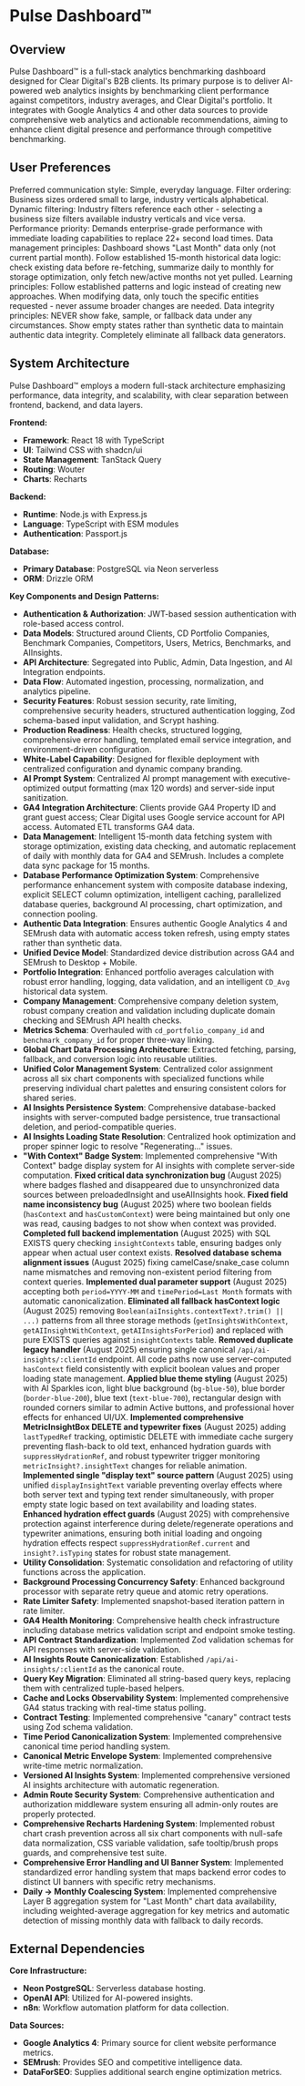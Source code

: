 # Pulse Dashboard™

## Overview
Pulse Dashboard™ is a full-stack analytics benchmarking dashboard designed for Clear Digital's B2B clients. Its primary purpose is to deliver AI-powered web analytics insights by benchmarking client performance against competitors, industry averages, and Clear Digital's portfolio. It integrates with Google Analytics 4 and other data sources to provide comprehensive web analytics and actionable recommendations, aiming to enhance client digital presence and performance through competitive benchmarking.

## User Preferences
Preferred communication style: Simple, everyday language.
Filter ordering: Business sizes ordered small to large, industry verticals alphabetical.
Dynamic filtering: Industry filters reference each other - selecting a business size filters available industry verticals and vice versa.
Performance priority: Demands enterprise-grade performance with immediate loading capabilities to replace 22+ second load times.
Data management principles: Dashboard shows "Last Month" data only (not current partial month). Follow established 15-month historical data logic: check existing data before re-fetching, summarize daily to monthly for storage optimization, only fetch new/active months not yet pulled.
Learning principles: Follow established patterns and logic instead of creating new approaches. When modifying data, only touch the specific entities requested - never assume broader changes are needed.
Data integrity principles: NEVER show fake, sample, or fallback data under any circumstances. Show empty states rather than synthetic data to maintain authentic data integrity. Completely eliminate all fallback data generators.

## System Architecture
Pulse Dashboard™ employs a modern full-stack architecture emphasizing performance, data integrity, and scalability, with clear separation between frontend, backend, and data layers.

**Frontend:**
- **Framework**: React 18 with TypeScript
- **UI**: Tailwind CSS with shadcn/ui
- **State Management**: TanStack Query
- **Routing**: Wouter
- **Charts**: Recharts

**Backend:**
- **Runtime**: Node.js with Express.js
- **Language**: TypeScript with ESM modules
- **Authentication**: Passport.js

**Database:**
- **Primary Database**: PostgreSQL via Neon serverless
- **ORM**: Drizzle ORM

**Key Components and Design Patterns:**
- **Authentication & Authorization**: JWT-based session authentication with role-based access control.
- **Data Models**: Structured around Clients, CD Portfolio Companies, Benchmark Companies, Competitors, Users, Metrics, Benchmarks, and AIInsights.
- **API Architecture**: Segregated into Public, Admin, Data Ingestion, and AI Integration endpoints.
- **Data Flow**: Automated ingestion, processing, normalization, and analytics pipeline.
- **Security Features**: Robust session security, rate limiting, comprehensive security headers, structured authentication logging, Zod schema-based input validation, and Scrypt hashing.
- **Production Readiness**: Health checks, structured logging, comprehensive error handling, templated email service integration, and environment-driven configuration.
- **White-Label Capability**: Designed for flexible deployment with centralized configuration and dynamic company branding.
- **AI Prompt System**: Centralized AI prompt management with executive-optimized output formatting (max 120 words) and server-side input sanitization.
- **GA4 Integration Architecture**: Clients provide GA4 Property ID and grant guest access; Clear Digital uses Google service account for API access. Automated ETL transforms GA4 data.
- **Data Management**: Intelligent 15-month data fetching system with storage optimization, existing data checking, and automatic replacement of daily with monthly data for GA4 and SEMrush. Includes a complete data sync package for 15 months.
- **Database Performance Optimization System**: Comprehensive performance enhancement system with composite database indexing, explicit SELECT column optimization, intelligent caching, parallelized database queries, background AI processing, chart optimization, and connection pooling.
- **Authentic Data Integration**: Ensures authentic Google Analytics 4 and SEMrush data with automatic access token refresh, using empty states rather than synthetic data.
- **Unified Device Model**: Standardized device distribution across GA4 and SEMrush to Desktop + Mobile.
- **Portfolio Integration**: Enhanced portfolio averages calculation with robust error handling, logging, data validation, and an intelligent `CD_Avg` historical data system.
- **Company Management**: Comprehensive company deletion system, robust company creation and validation including duplicate domain checking and SEMrush API health checks.
- **Metrics Schema**: Overhauled with `cd_portfolio_company_id` and `benchmark_company_id` for proper three-way linking.
- **Global Chart Data Processing Architecture**: Extracted fetching, parsing, fallback, and conversion logic into reusable utilities.
- **Unified Color Management System**: Centralized color assignment across all six chart components with specialized functions while preserving individual chart palettes and ensuring consistent colors for shared series.
- **AI Insights Persistence System**: Comprehensive database-backed insights with server-computed badge persistence, true transactional deletion, and period-compatible queries.
- **AI Insights Loading State Resolution**: Centralized hook optimization and proper spinner logic to resolve "Regenerating..." issues.
- **"With Context" Badge System**: Implemented comprehensive "With Context" badge display system for AI insights with complete server-side computation. **Fixed critical data synchronization bug** (August 2025) where badges flashed and disappeared due to unsynchronized data sources between preloadedInsight and useAIInsights hook. **Fixed field name inconsistency bug** (August 2025) where two boolean fields (`hasContext` and `hasCustomContext`) were being maintained but only one was read, causing badges to not show when context was provided. **Completed full backend implementation** (August 2025) with SQL EXISTS query checking `insightContexts` table, ensuring badges only appear when actual user context exists. **Resolved database schema alignment issues** (August 2025) fixing camelCase/snake_case column name mismatches and removing non-existent period filtering from context queries. **Implemented dual parameter support** (August 2025) accepting both `period=YYYY-MM` and `timePeriod=Last Month` formats with automatic canonicalization. **Eliminated all fallback hasContext logic** (August 2025) removing `Boolean(aiInsights.contextText?.trim() || ...)` patterns from all three storage methods (`getInsightsWithContext`, `getAIInsightWithContext`, `getAIInsightsForPeriod`) and replaced with pure EXISTS queries against `insightContexts` table. **Removed duplicate legacy handler** (August 2025) ensuring single canonical `/api/ai-insights/:clientId` endpoint. All code paths now use server-computed `hasContext` field consistently with explicit boolean values and proper loading state management. **Applied blue theme styling** (August 2025) with AI Sparkles icon, light blue background (`bg-blue-50`), blue border (`border-blue-200`), blue text (`text-blue-700`), rectangular design with rounded corners similar to admin Active buttons, and professional hover effects for enhanced UI/UX. **Implemented comprehensive MetricInsightBox DELETE and typewriter fixes** (August 2025) adding `lastTypedRef` tracking, optimistic DELETE with immediate cache surgery preventing flash-back to old text, enhanced hydration guards with `suppressHydrationRef`, and robust typewriter trigger monitoring `metricInsight?.insightText` changes for reliable animation. **Implemented single "display text" source pattern** (August 2025) using unified `displayInsightText` variable preventing overlay effects where both server text and typing text render simultaneously, with proper empty state logic based on text availability and loading states. **Enhanced hydration effect guards** (August 2025) with comprehensive protection against interference during delete/regenerate operations and typewriter animations, ensuring both initial loading and ongoing hydration effects respect `suppressHydrationRef.current` and `insight?.isTyping` states for robust state management.
- **Utility Consolidation**: Systematic consolidation and refactoring of utility functions across the application.
- **Background Processing Concurrency Safety**: Enhanced background processor with separate retry queue and atomic retry operations.
- **Rate Limiter Safety**: Implemented snapshot-based iteration pattern in rate limiter.
- **GA4 Health Monitoring**: Comprehensive health check infrastructure including database metrics validation script and endpoint smoke testing.
- **API Contract Standardization**: Implemented Zod validation schemas for API responses with server-side validation.
- **AI Insights Route Canonicalization**: Established `/api/ai-insights/:clientId` as the canonical route.
- **Query Key Migration**: Eliminated all string-based query keys, replacing them with centralized tuple-based helpers.
- **Cache and Locks Observability System**: Implemented comprehensive GA4 status tracking with real-time status polling.
- **Contract Testing**: Implemented comprehensive "canary" contract tests using Zod schema validation.
- **Time Period Canonicalization System**: Implemented comprehensive canonical time period handling system.
- **Canonical Metric Envelope System**: Implemented comprehensive write-time metric normalization.
- **Versioned AI Insights System**: Implemented comprehensive versioned AI insights architecture with automatic regeneration.
- **Admin Route Security System**: Comprehensive authentication and authorization middleware system ensuring all admin-only routes are properly protected.
- **Comprehensive Recharts Hardening System**: Implemented robust chart crash prevention across all six chart components with null-safe data normalization, CSS variable validation, safe tooltip/brush props guards, and comprehensive test suite.
- **Comprehensive Error Handling and UI Banner System**: Implemented standardized error handling system that maps backend error codes to distinct UI banners with specific retry mechanisms.
- **Daily → Monthly Coalescing System**: Implemented comprehensive Layer B aggregation system for "Last Month" chart data availability, including weighted-average aggregation for key metrics and automatic detection of missing monthly data with fallback to daily records.

## External Dependencies
**Core Infrastructure:**
- **Neon PostgreSQL**: Serverless database hosting.
- **OpenAI API**: Utilized for AI-powered insights.
- **n8n**: Workflow automation platform for data collection.

**Data Sources:**
- **Google Analytics 4**: Primary source for client website performance metrics.
- **SEMrush**: Provides SEO and competitive intelligence data.
- **DataForSEO**: Supplies additional search engine optimization metrics.
